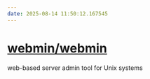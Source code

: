 ```yaml
---
date: 2025-08-14 11:50:12.167545
---
```


# [webmin/webmin](https://github.com/webmin/webmin)

web-based server admin tool for Unix systems